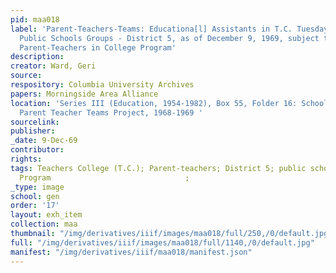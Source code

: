 ```yaml
---
pid: maa018
label: 'Parent-Teachers-Teams: Educationa[l] Assistants in T.C. Tuesday Programs:
  Public Schools Groups - District 5, as of December 9, 1969, subject to correction;
  Parent-Teachers in College Program'
description:
creator: Ward, Geri
source:
respository: Columbia University Archives
papers: Morningside Area Alliance
location: 'Series III (Education, 1954-1982), Box 55, Folder 16: School District 5:
  Parent Teacher Teams Project, 1968-1969 '
sourcelink:
publisher:
_date: 9-Dec-69
contributor:
rights:
tags: Teachers College (T.C.); Parent-teachers; District 5; public schools; Pre-College
  Program                              ;
_type: image
school: gen
order: '17'
layout: exh_item
collection: maa
thumbnail: "/img/derivatives/iiif/images/maa018/full/250,/0/default.jpg"
full: "/img/derivatives/iiif/images/maa018/full/1140,/0/default.jpg"
manifest: "/img/derivatives/iiif/maa018/manifest.json"
---
```

